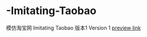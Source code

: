 # -Imitating-Taobao
 模仿淘宝网 Imitating Taobao  版本1 Version 1 
 [preview link](https://huhao666.github.io/-Imitating-Taobao/%E8%83%A1%E8%B1%AA-%E6%B7%98%E5%AE%9D%E7%BD%91/taobao/html/index.html)
